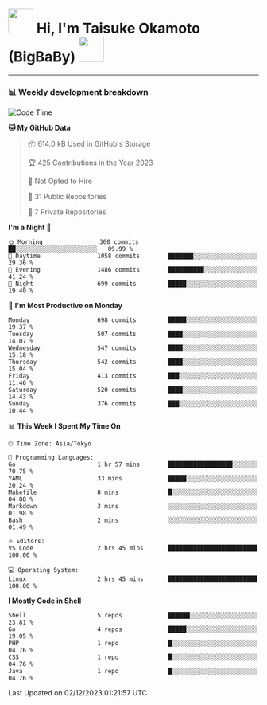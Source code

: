 <!-- Title -->
<h1>
    <img src="https://media.tenor.com/TlyRveJkgo4AAAAi/cloud-cloud-strife.gif" width="50"/> 
    Hi, I'm Taisuke Okamoto (BigBaBy) 
    <img src="https://media.tenor.com/TlyRveJkgo4AAAAi/cloud-cloud-strife.gif" width="50"/>
</h1>

---

<h3> 📊 Weekly development breakdown </h3>
<!-- waka-readme-stats -->

<!--START_SECTION:waka-->
![Code Time](http://img.shields.io/badge/Code%20Time-1%2C661%20hrs%2056%20mins-blue)

**🐱 My GitHub Data** 

> 📦 614.0 kB Used in GitHub's Storage 
 > 
> 🏆 425 Contributions in the Year 2023
 > 
> 🚫 Not Opted to Hire
 > 
> 📜 31 Public Repositories 
 > 
> 🔑 7 Private Repositories 
 > 
**I'm a Night 🦉** 

```text
🌞 Morning                360 commits         ██░░░░░░░░░░░░░░░░░░░░░░░   09.99 % 
🌆 Daytime                1058 commits        ███████░░░░░░░░░░░░░░░░░░   29.36 % 
🌃 Evening                1486 commits        ██████████░░░░░░░░░░░░░░░   41.24 % 
🌙 Night                  699 commits         █████░░░░░░░░░░░░░░░░░░░░   19.40 % 
```
📅 **I'm Most Productive on Monday** 

```text
Monday                   698 commits         █████░░░░░░░░░░░░░░░░░░░░   19.37 % 
Tuesday                  507 commits         ████░░░░░░░░░░░░░░░░░░░░░   14.07 % 
Wednesday                547 commits         ████░░░░░░░░░░░░░░░░░░░░░   15.18 % 
Thursday                 542 commits         ████░░░░░░░░░░░░░░░░░░░░░   15.04 % 
Friday                   413 commits         ███░░░░░░░░░░░░░░░░░░░░░░   11.46 % 
Saturday                 520 commits         ████░░░░░░░░░░░░░░░░░░░░░   14.43 % 
Sunday                   376 commits         ███░░░░░░░░░░░░░░░░░░░░░░   10.44 % 
```


📊 **This Week I Spent My Time On** 

```text
🕑︎ Time Zone: Asia/Tokyo

💬 Programming Languages: 
Go                       1 hr 57 mins        ██████████████████░░░░░░░   70.75 % 
YAML                     33 mins             █████░░░░░░░░░░░░░░░░░░░░   20.24 % 
Makefile                 8 mins              █░░░░░░░░░░░░░░░░░░░░░░░░   04.88 % 
Markdown                 3 mins              ░░░░░░░░░░░░░░░░░░░░░░░░░   01.98 % 
Bash                     2 mins              ░░░░░░░░░░░░░░░░░░░░░░░░░   01.49 % 

🔥 Editors: 
VS Code                  2 hrs 45 mins       █████████████████████████   100.00 % 

💻 Operating System: 
Linux                    2 hrs 45 mins       █████████████████████████   100.00 % 
```

**I Mostly Code in Shell** 

```text
Shell                    5 repos             ██████░░░░░░░░░░░░░░░░░░░   23.81 % 
Go                       4 repos             █████░░░░░░░░░░░░░░░░░░░░   19.05 % 
PHP                      1 repo              █░░░░░░░░░░░░░░░░░░░░░░░░   04.76 % 
CSS                      1 repo              █░░░░░░░░░░░░░░░░░░░░░░░░   04.76 % 
Java                     1 repo              █░░░░░░░░░░░░░░░░░░░░░░░░   04.76 % 
```




 Last Updated on 02/12/2023 01:21:57 UTC
<!--END_SECTION:waka-->
